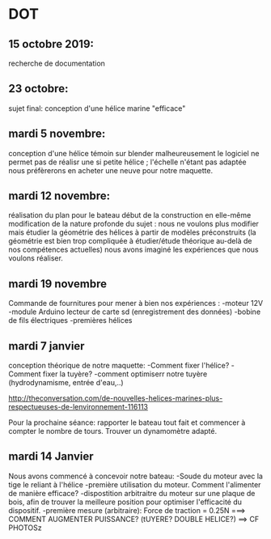 # DOT

## 15 octobre 2019:
recherche de documentation

## 23 octobre:
sujet final: conception d'une hélice marine "efficace"

## mardi 5 novembre:
conception d'une hélice témoin sur blender
malheureusement le logiciel ne permet pas de réalisr une si petite hélice ; l'échelle n'étant pas adaptée nous préfèrerons en acheter une neuve pour notre maquette. 

## mardi 12 novembre:
réalisation du plan pour le bateau
début de la construction en elle-même
modification de la nature profonde du sujet : nous ne voulons plus modifier mais étudier la géométrie des hélices à partir de modèles préconstruits (la géométrie est bien trop compliquée à étudier/étude théorique au-delà de nos compétences actuelles)
nous avons imaginé les expériences que nous voulons réaliser.

## mardi 19 novembre
Commande de fournitures pour mener à bien nos expériences : 
-moteur 12V
-module Arduino lecteur de carte sd (enregistrement des données)
-bobine de fils électriques
-premières hélices


## mardi 7 janvier
conception théorique de notre maquette:
-Comment fixer l'hélice?
-Comment fixer la tuyère?
-comment optimiserr notre tuyère (hydrodynamisme, entrée d'eau,..)

http://theconversation.com/de-nouvelles-helices-marines-plus-respectueuses-de-lenvironnement-116113


Pour la prochaine séance: rapporter le bateau tout fait et commencer à compter le nombre de tours. Trouver un dynamomètre adapté.

## mardi 14 Janvier
Nous avons commencé à concevoir notre bateau:
-Soude du moteur avec la tige le reliant à l'hélice
-première utilisation du moteur. Comment l'alimenter de manière efficace?
-dispostition arbitraitre du moteur sur une plaque de bois, afin de trouver la meilleure position pour optimiser l'efficacité du dispositif.
-première mesure (arbitraire): Force de traction = 0.25N
===> COMMENT AUGMENTER PUISSANCE? (tUYERE? DOUBLE HELICE?)
==> CF PHOTOSz














